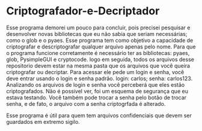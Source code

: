 # Criptografador-e-Decriptador

Esse programa demorei um pouco para concluir, pois precisei pesquisar e desenvolver novas bibliotecas que eu não sabia que seriam necessárias; como o glob e o pyaes.
Esse programa tem como objetivo a capacidade de criptografar e descriptografar qualquer arquivo apenas pelo nome.
Para que o programa funcione corretamente é necessário ter as bibliotecas: pyaes, glob, PysimpleGUI e cryptocode. logo em seguida, todos os arquivos desse repositorio devem estar na mesma pasta que os arquivos que você queira criptografar ou decriptar.
Para acessar ele pede um login e senha, você deve entrar usando o login e senha padrão. login: carlos; senha: carlos123.
Analizando os arquivos de login e senha você perceberá que eles estão criptografados. Não é possivel ver, foi um esquema de segurança que eu estava testando.
Você também pode trocar a senha pelo botão de trocar senha, e de fato, o arquivo com a senha criptogrfada é alterado.

Esse programa é útil para quem tem arquivos confidenciais que devem ser guardados em extremo sigilo.
